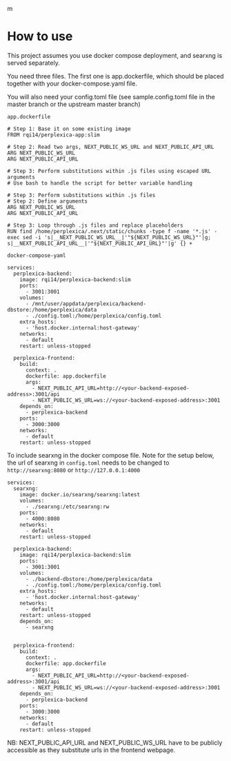 m

# How to use
This project assumes you use docker compose deployment, and searxng is served separately.

You need three files.
The first one is app.dockerfile, which should be placed together with your docker-compose.yaml file. 

You will also need your config.toml file (see sample.config.toml file in the master branch or the upstream master branch) 


`app.dockerfile`

```
# Step 1: Base it on some existing image
FROM rqi14/perplexica-app:slim

# Step 2: Read two args, NEXT_PUBLIC_WS_URL and NEXT_PUBLIC_API_URL
ARG NEXT_PUBLIC_WS_URL
ARG NEXT_PUBLIC_API_URL

# Step 3: Perform substitutions within .js files using escaped URL arguments
# Use bash to handle the script for better variable handling

# Step 3: Perform substitutions within .js files
# Step 2: Define arguments
ARG NEXT_PUBLIC_WS_URL
ARG NEXT_PUBLIC_API_URL

# Step 3: Loop through .js files and replace placeholders
RUN find /home/perplexica/.next/static/chunks -type f -name '*.js' -exec sed -i 's|__NEXT_PUBLIC_WS_URL__|'"${NEXT_PUBLIC_WS_URL}"'|g; s|__NEXT_PUBLIC_API_URL__|'"${NEXT_PUBLIC_API_URL}"'|g' {} +
```

`docker-compose-yaml` 

```
services:
  perplexica-backend:
    image: rqi14/perplexica-backend:slim
    ports:
      - 3001:3001
    volumes:
      - /mnt/user/appdata/perplexica/backend-dbstore:/home/perplexica/data
      - ./config.toml:/home/perplexica/config.toml
    extra_hosts:
      - 'host.docker.internal:host-gateway'
    networks:
      - default
    restart: unless-stopped

  perplexica-frontend:
    build:
      context: .
      dockerfile: app.dockerfile
      args:
        - NEXT_PUBLIC_API_URL=http://<your-backend-exposed-address>:3001/api
        - NEXT_PUBLIC_WS_URL=ws://<your-backend-exposed-address>:3001
    depends_on:
      - perplexica-backend
    ports:
      - 3000:3000
    networks:
      - default
    restart: unless-stopped

```

To include searxng in the docker compose file. Note for the setup below, the url of searxng in `config.toml` needs to be changed to `http://searxng:8080` or `http://127.0.0.1:4000`

```
services:
  searxng:
    image: docker.io/searxng/searxng:latest
    volumes:
      - ./searxng:/etc/searxng:rw
    ports:
      - 4000:8080
    networks:
      - default
    restart: unless-stopped

  perplexica-backend:
    image: rqi14/perplexica-backend:slim
    ports:
      - 3001:3001
    volumes:
      - ./backend-dbstore:/home/perplexica/data
      - ./config.toml:/home/perplexica/config.toml
    extra_hosts:
      - 'host.docker.internal:host-gateway'
    networks:
      - default
    restart: unless-stopped
    depends_on:
      - searxng


  perplexica-frontend:
    build:
      context: .
      dockerfile: app.dockerfile
      args:
        - NEXT_PUBLIC_API_URL=http://<your-backend-exposed-address>:3001/api
        - NEXT_PUBLIC_WS_URL=ws://<your-backend-exposed-address>:3001
    depends_on:
      - perplexica-backend
    ports:
      - 3000:3000
    networks:
      - default
    restart: unless-stopped

```

NB: NEXT_PUBLIC_API_URL and NEXT_PUBLIC_WS_URL have to be publicly accessible as they substitute urls in the frontend webpage.
